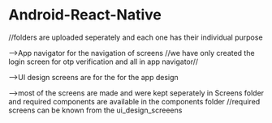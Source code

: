 # Android-React-Native

//folders are uploaded seperately and each one has their individual purpose

-->App navigator for the navigation of screens
//we have only created the login screen for otp verification and all in app navigator//

-->UI design screens are for the for the app design

-->most of the screens are made and were kept seperately in Screens folder and required components are available in the components folder
//required screens can be known from the ui_design_screeens
